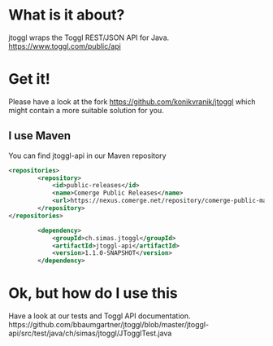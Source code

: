 <h1>What is it about?</h1>

jtoggl wraps the Toggl REST/JSON API for Java. 
https://www.toggl.com/public/api

<h1>Get it!</h1>

Please have a look at the fork https://github.com/konikvranik/jtoggl which might contain a more suitable solution for you.

<h2>I use Maven</h2>
You can find jtoggl-api in our Maven repository

```XML
<repositories>
		<repository>
			<id>public-releases</id>
			<name>Comerge Public Releases</name>
			<url>https://nexus.comerge.net/repository/comerge-public-maven/</url>
		</repository>
</repositories>

		<dependency>
			<groupId>ch.simas.jtoggl</groupId>
			<artifactId>jtoggl-api</artifactId>
			<version>1.1.0-SNAPSHOT</version>
		</dependency>
```

<h1>Ok, but how do I use this</h1>
Have a look at our tests and Toggl API documentation. https://github.com/bbaumgartner/jtoggl/blob/master/jtoggl-api/src/test/java/ch/simas/jtoggl/JTogglTest.java
